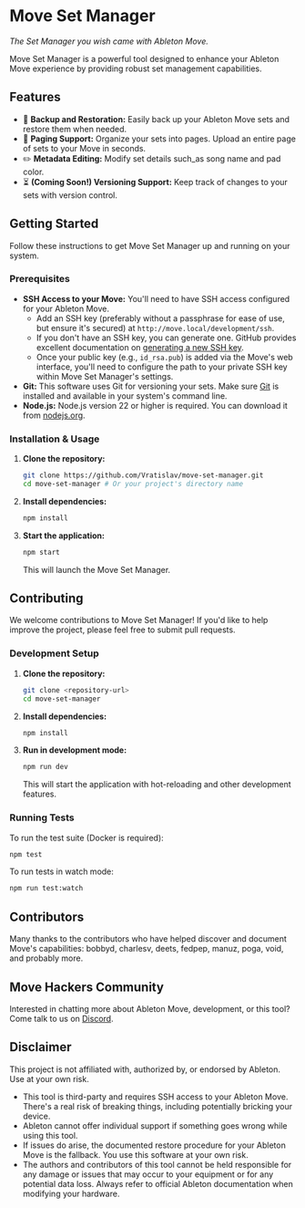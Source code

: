 # Move Set Manager

*The Set Manager you wish came with Ableton Move.*

Move Set Manager is a powerful tool designed to enhance your Ableton Move experience by providing robust set management capabilities.

## Features

*   💾 **Backup and Restoration:** Easily back up your Ableton Move sets and restore them when needed.
*   📄 **Paging Support:** Organize your sets into pages. Upload an entire page of sets to your Move in seconds.
*   ✏️ **Metadata Editing:** Modify set details such_as song name and pad color.
*   ⏳ **(Coming Soon!) Versioning Support:** Keep track of changes to your sets with version control.

## Getting Started

Follow these instructions to get Move Set Manager up and running on your system.

### Prerequisites

*   **SSH Access to your Move:** You'll need to have SSH access configured for your Ableton Move.
    *   Add an SSH key (preferably without a passphrase for ease of use, but ensure it's secured) at `http://move.local/development/ssh`.
    *   If you don't have an SSH key, you can generate one. GitHub provides excellent documentation on [generating a new SSH key](https://docs.github.com/en/authentication/connecting-to-github-with-ssh/generating-a-new-ssh-key-and-adding-it-to-the-ssh-agent).
    *   Once your public key (e.g., `id_rsa.pub`) is added via the Move's web interface, you'll need to configure the path to your private SSH key within Move Set Manager's settings.
*   **Git:** This software uses Git for versioning your sets. Make sure [Git](https://git-scm.com) is installed and available in your system's command line.
*   **Node.js:** Node.js version 22 or higher is required. You can download it from [nodejs.org](https://nodejs.org/).

### Installation & Usage

1.  **Clone the repository:**
    ```bash
    git clone https://github.com/Vratislav/move-set-manager.git
    cd move-set-manager # Or your project's directory name
    ```
2.  **Install dependencies:**
    ```bash
    npm install
    ```
3.  **Start the application:**
    ```bash
    npm start
    ```
    This will launch the Move Set Manager.

## Contributing

We welcome contributions to Move Set Manager! If you'd like to help improve the project, please feel free to submit pull requests.

### Development Setup

1.  **Clone the repository:**
    ```bash
    git clone <repository-url>
    cd move-set-manager
    ```
2.  **Install dependencies:**
    ```bash
    npm install
    ```
3.  **Run in development mode:**
    ```bash
    npm run dev
    ```
    This will start the application with hot-reloading and other development features.

### Running Tests

To run the test suite (Docker is required):
```bash
npm test
```
To run tests in watch mode:
```bash
npm run test:watch
```

## Contributors

Many thanks to the contributors who have helped discover and document Move's capabilities: bobbyd, charlesv, deets, fedpep, manuz, poga, void, and probably more.

## Move Hackers Community

Interested in chatting more about Ableton Move, development, or this tool? Come talk to us on [Discord](https://discord.gg/yP7SjqDrZG).

## Disclaimer

This project is not affiliated with, authorized by, or endorsed by Ableton. Use at your own risk.

*   This tool is third-party and requires SSH access to your Ableton Move. There's a real risk of breaking things, including potentially bricking your device.
*   Ableton cannot offer individual support if something goes wrong while using this tool.
*   If issues do arise, the documented restore procedure for your Ableton Move is the fallback. You use this software at your own risk.
*   The authors and contributors of this tool cannot be held responsible for any damage or issues that may occur to your equipment or for any potential data loss. Always refer to official Ableton documentation when modifying your hardware.
